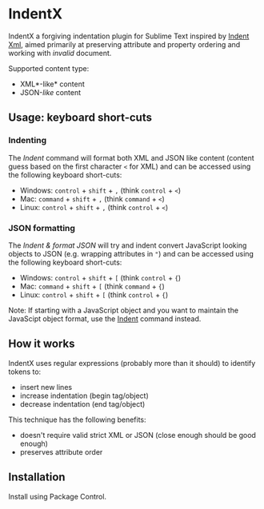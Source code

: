 # IndentX

IndentX a forgiving indentation plugin for Sublime Text inspired by [Indent Xml](https://sublime.wbond.net/packages/Indent%20XML), aimed primarily at preserving attribute and property ordering and working with *invalid* document.

Supported content type:

* XML*-like* content
* JSON-*like* content

## Usage: keyboard short-cuts

### Indenting

The *Indent* command will format both XML and JSON like content (content guess based on the first character `<` for XML) and can be accessed using the following keyboard short-cuts:

* Windows: `control` + `shift` + `,` (think `control` + `<`)
* Mac: `command` + `shift` + `,` (think `command` + `<`)
* Linux: `control` + `shift` + `,` (think `control` + `<`)

### JSON formatting

The *Indent & format JSON* will try and indent convert JavaScript looking objects to JSON (e.g. wrapping attributes in `"`) and can be accessed using the following keyboard short-cuts:

* Windows: `control` + `shift` + `[` (think `control` + `{`)
* Mac: `command` + `shift` + `[` (think `command` + `{`)
* Linux: `control` + `shift` + `[` (think `control` + `{`)

Note: If starting with a JavaScript object and you want to maintain the JavaScipt object format, use the [Indent](#Indenting) command instead.

## How it works

IndentX uses regular expressions (probably more than it should) to identify tokens to:

* insert new lines
* increase indentation (begin tag/object)
* decrease indentation (end tag/object)

This technique has the following benefits:

* doesn't require valid strict XML or JSON (close enough should be good enough)
* preserves attribute order

## Installation

Install using Package Control.
